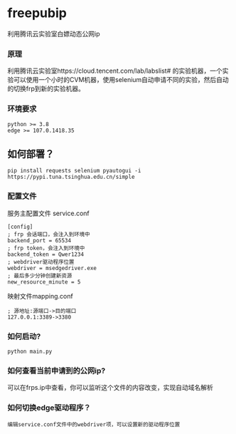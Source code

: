 # freepubip
利用腾讯云实验室白嫖动态公网ip

### 原理
利用腾讯云实验室https://cloud.tencent.com/lab/labslist# 的实验机器，一个实验可以使用一个小时的CVM机器，使用selenium自动申请不同的实验，然后自动的切换frp到新的实验机器。

### 环境要求
```
python >= 3.8
edge >= 107.0.1418.35
```

## 如何部署？

```
pip install requests selenium pyautogui -i https://pypi.tuna.tsinghua.edu.cn/simple
```

### 配置文件
服务主配置文件 service.conf
```
[config]
; frp 会话端口，会注入到环境中
backend_port = 65534
; frp token，会注入到环境中
backend_token = Qwer1234
; webdriver驱动程序位置
webdriver = msedgedriver.exe
; 最后多少分钟创建新资源
new_resource_minute = 5
```
映射文件mapping.conf
```
; 源地址:源端口->目的端口
127.0.0.1:3389->3380
```

### 如何启动?
```
python main.py
```

### 如何查看当前申请到的公网ip?
可以在frps.ip中查看，你可以监听这个文件的内容改变，实现自动域名解析

### 如何切换edge驱动程序？
```
编辑service.conf文件中的webdriver项，可以设置新的驱动程序位置
